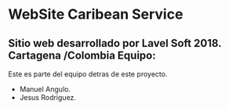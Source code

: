 # WebSite Caribean Service

Sitio web desarrollado por Lavel Soft 2018.
Cartagena /Colombia
Equipo:
--------------------
Este es parte del equipo detras de este proyecto.
+ Manuel Angulo.
+ Jesus Rodriguez.
